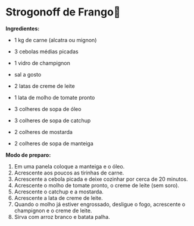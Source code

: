 # Strogonoff de Frango:meat_on_bone:



**Ingredientes:**

- 1 kg de carne (alcatra ou mignon)

- 3 cebolas médias picadas

- 1 vidro de champignon

- sal a gosto

- 2 latas de creme de leite

- 1 lata de molho de tomate pronto

- 3 colheres de sopa de óleo

- 3 colheres de sopa de catchup

- 2 colheres de mostarda

- 2 colheres de sopa de manteiga

  

**Modo de preparo:**

1. Em uma panela coloque a manteiga e o óleo.
2. Acrescente aos poucos as tirinhas de carne.
3. Acrescente a cebola picada e deixe cozinhar por cerca de 20 minutos.
4. Acrescente o molho de tomate pronto, o creme de leite (sem soro).
5. Acrescente o catchup e a mostarda.
6. Acrescente a lata de creme de leite.
7. Quando o molho já estiver engrossado, desligue o fogo, acrescente o champignon e o creme de leite.
8. Sirva com arroz branco e batata palha.









